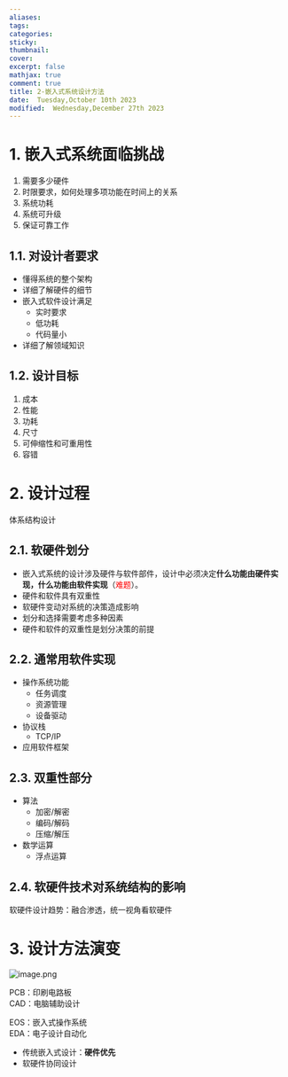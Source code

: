 ```yaml
---
aliases: 
tags: 
categories: 
sticky: 
thumbnail: 
cover: 
excerpt: false
mathjax: true
comment: true
title: 2-嵌入式系统设计方法
date:  Tuesday,October 10th 2023
modified:  Wednesday,December 27th 2023
---
```


# 1. 嵌入式系统面临挑战

1. 需要多少硬件
2. 时限要求，如何处理多项功能在时间上的关系
3. 系统功耗
4. 系统可升级
5. 保证可靠工作

## 1.1. 对设计者要求

- 懂得系统的整个架构
- 详细了解硬件的细节
- 嵌入式软件设计满足
	- 实时要求
	- 低功耗
	- 代码量小
- 详细了解领域知识

## 1.2. 设计目标

1. 成本
2. 性能
3. 功耗
4. 尺寸
5. 可伸缩性和可重用性
6. 容错

# 2. 设计过程

体系结构设计

## 2.1. 软硬件划分

- 嵌入式系统的设计涉及硬件与软件部件，设计中必须决定**什么功能由硬件实现，什么功能由软件实现**（<font color="#ff0000">难题</font>）。
- 硬件和软件具有双重性
- 软硬件变动对系统的决策造成影响
- 划分和选择需要考虑多种因素
- 硬件和软件的双重性是划分决策的前提

## 2.2. 通常用软件实现

- 操作系统功能
	- 任务调度
	- 资源管理
	- 设备驱动
- 协议栈
	- TCP/IP
- 应用软件框架

## 2.3. 双重性部分

- 算法
	- 加密/解密
	- 编码/解码
	- 压缩/解压
- 数学运算
	- 浮点运算

## 2.4. 软硬件技术对系统结构的影响

软硬件设计趋势：融合渗透，统一视角看软硬件

# 3. 设计方法演变

![image.png](https://chillcharlie-img.oss-cn-hangzhou.aliyuncs.com/image%2F2023%2F09%2F18%2Fc7fa332ac586a8934865298bec394da6_20230918114012.png)

PCB：印刷电路板  
CAD：电脑辅助设计

EOS：嵌入式操作系统  
EDA：电子设计自动化

- 传统嵌入式设计：**硬件优先**
- 软硬件协同设计